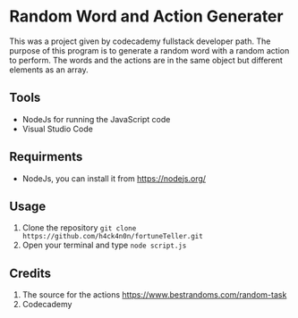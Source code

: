 # Random Word and Action Generater 
This was a project given by codecademy fullstack developer path. The purpose of this program is to generate a random word with a random action to perform. The words and the actions are in the same object but different elements as an array.
## Tools
* NodeJs for running the JavaScript code
* Visual Studio Code
## Requirments 
* NodeJs, you can install it from https://nodejs.org/
## Usage
1. Clone the repository
    `git clone https://github.com/h4ck4n0n/fortuneTeller.git`
2. Open your terminal and type
    `node script.js`
## Credits
1. The source for the actions https://www.bestrandoms.com/random-task
2. Codecademy 
